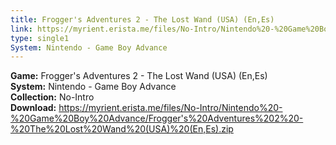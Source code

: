```yaml
---
title: Frogger's Adventures 2 - The Lost Wand (USA) (En,Es)
link: https://myrient.erista.me/files/No-Intro/Nintendo%20-%20Game%20Boy%20Advance/Frogger's%20Adventures%202%20-%20The%20Lost%20Wand%20(USA)%20(En,Es).zip
type: single1
System: Nintendo - Game Boy Advance
---
```

<b>Game:</b> Frogger's Adventures 2 - The Lost Wand (USA) (En,Es)<br>
<b>System:</b> Nintendo - Game Boy Advance<br>
<b>Collection:</b> No-Intro<br>
<b>Download:</b> https://myrient.erista.me/files/No-Intro/Nintendo%20-%20Game%20Boy%20Advance/Frogger's%20Adventures%202%20-%20The%20Lost%20Wand%20(USA)%20(En,Es).zip